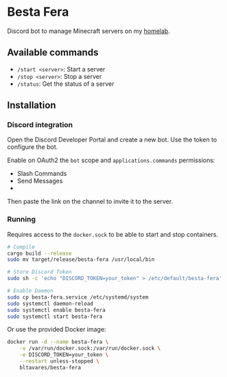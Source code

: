 # Besta Fera
Discord bot to manage Minecraft servers on my [homelab](https://github.com/bltavares/homelab).

## Available commands
- `/start <server>`: Start a server
- `/stop <server>`: Stop a server
- `/status`: Get the status of a server

## Installation

### Discord integration
Open the Discord Developer Portal and create a new bot. Use the token to configure the bot.

Enable on OAuth2 the `bot` scope and `applications.commands` permissions: 
  - Slash Commands
  - Send Messages
  - 
Then paste the link on the channel to invite it to the server.

### Running

Requires access to the `docker.sock` to be able to start and stop containers.

```bash
# Compile
cargo build --release
sudo mv target/release/besta-fera /usr/local/bin

# Store Discord Token
sudo sh -c 'echo "DISCORD_TOKEN=your_token" > /etc/default/besta-fera'

# Enable Daemon
sudo cp besta-fera.service /etc/systemd/system
sudo systemctl daemon-reload
sudo systemctl enable besta-fera
sudo systemctl start besta-fera
```

Or use the provided Docker image:
```bash
docker run -d --name besta-fera \
    -v /var/run/docker.sock:/var/run/docker.sock \
    -e DISCORD_TOKEN=your_token \
    --restart unless-stopped \
    bltavares/besta-fera
```
